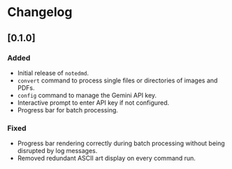 # Changelog

## [0.1.0]

### Added
- Initial release of `notedmd`.
- `convert` command to process single files or directories of images and PDFs.
- `config` command to manage the Gemini API key.
- Interactive prompt to enter API key if not configured.
- Progress bar for batch processing.

### Fixed
- Progress bar rendering correctly during batch processing without being disrupted by log messages.
- Removed redundant ASCII art display on every command run.
